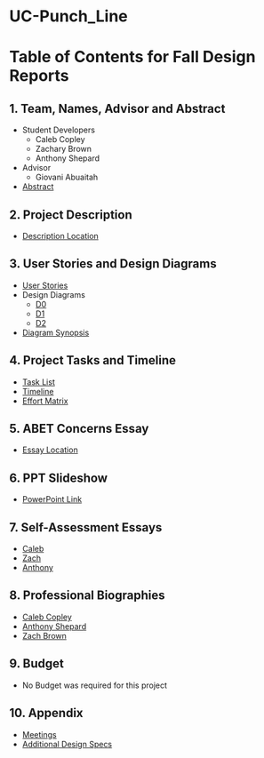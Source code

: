 # UC-Punch_Line
# Table of Contents for Fall Design Reports
## 1. Team, Names, Advisor and Abstract
- Student Developers
    - Caleb Copley
    - Zachary Brown
    - Anthony Shepard
- Advisor
    - Giovani Abuaitah
- [Abstract](Deliverables/Abstract.md)
## 2. Project Description
- [Description Location](Deliverables/Project-Description.md)
## 3. User Stories and Design Diagrams
- [User Stories](Deliverables/User_Stories.md)
- Design Diagrams
    - [D0](Deliverables/Design%20Diagrams/Design_Diagram_D0.jpg)
    - [D1](Deliverables/Design%20Diagrams/Design_Diagram_D1.jpg)
    - [D2](Deliverables/Design%20Diagrams/Design_Diagram_D2.png)
- [Diagram Synopsis](Deliverables/Design%20Diagrams/Diagrams_Synop.md)
## 4. Project Tasks and Timeline
- [Task List](Deliverables/Tasklist.md)
- [Timeline](Deliverables/Gantt-timeline.png)
- [Effort Matrix](Deliverables/effort_matrix.csv)
## 5. ABET Concerns Essay
- [Essay Location](Deliverables/Abet_Constraints.md)
## 6. PPT Slideshow
- [PowerPoint Link](https://docs.google.com/presentation/d/1fXlYbiN2rSPZh9qhWaEMZIrjFa8jnIlSvRN3YjZSur8/edit#slide=id.p)
## 7. Self-Assessment Essays
- [Caleb](Deliverables/Individual_assessment/Caleb_Individual.md)
- [Zach](Deliverables/Individual_assessment/Zach_Individual.md)
- [Anthony](Deliverables/Individual_assessment/Anthony_Individual.md)
## 8. Professional Biographies
- [Caleb Copley](Deliverables/Member%20Bios/CalebCopley_Biography.md)
- [Anthony Shepard](Deliverables/Member%20Bios/AnthonyShepard_Biography.md)
- [Zach Brown](Deliverables/Member%20Bios/ZachBrown_Biography.md)
## 9. Budget
- No Budget was required for this project
## 10. Appendix
- [Meetings](Deliverables/Meetings.md)
- [Additional Design Specs](Deliverables/Additional_ServerSpecs)